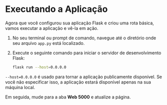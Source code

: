 # Executando a Aplicação

Agora que você configurou sua aplicação Flask e criou uma rota básica, vamos executar a aplicação e vê-la em ação.

1. No seu terminal ou prompt de comando, navegue até o diretório onde seu arquivo `app.py` está localizado.
2. Execute o seguinte comando para iniciar o servidor de desenvolvimento Flask:

   ```bash
   flask run --host=0.0.0.0
   ```

`--host=0.0.0.0` é usado para tornar a aplicação publicamente disponível. Se você não especificar isso, a aplicação estará disponível apenas na sua máquina local.

Em seguida, mude para a aba **Web 5000** e atualize a página.
